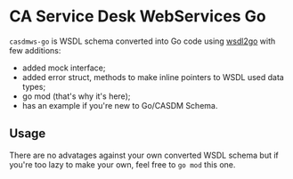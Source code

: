 # CA Service Desk WebServices Go
`casdmws-go` is WSDL schema converted into Go code using [wsdl2go](https://github.com/fiorix/wsdl2go) with few additions:
- added mock interface;
- added error struct, methods to make inline pointers to WSDL used data types;
- go mod (that's why it's here);
- has an example if you're new to Go/CASDM Schema.

## Usage
There are no advatages against your own converted WSDL schema but if you're too lazy to make your own, feel free to `go mod` this one.